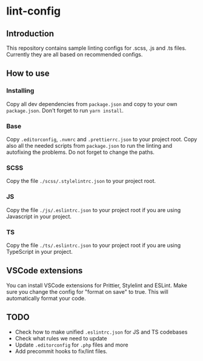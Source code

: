 # lint-config

## Introduction

This repository contains sample linting configs for .scss, .js and .ts files. Currently they are all based on recommended configs.

## How to use

### Installing

Copy all dev dependencies from `package.json` and copy to your own `package.json`. Don't forget to run `yarn install`.

### Base

Copy `.editorconfig`, `.nvmrc` and `.prettierrc.json` to your project root. Copy also all the needed scripts from `package.json` to run the linting and autofixing the problems. Do not forget to change the paths.

### SCSS

Copy the file `./scss/.stylelintrc.json` to your project root.

### JS

Copy the file `./js/.eslintrc.json` to your project root if you are using Javascript in your project.

### TS

Copy the file `./ts/.eslintrc.json` to your project root if you are using TypeScript in your project.

## VSCode extensions

You can install VSCode extensions for Prittier, Stylelint and ESLint. Make sure you change the config for "format on save" to true. This will automatically format your code.

## TODO

- Check how to make unified `.eslintrc.json` for JS and TS codebases
- Check what rules we need to update
- Update `.editorconfig` for `.php` files and more
- Add precommit hooks to fix/lint files.
